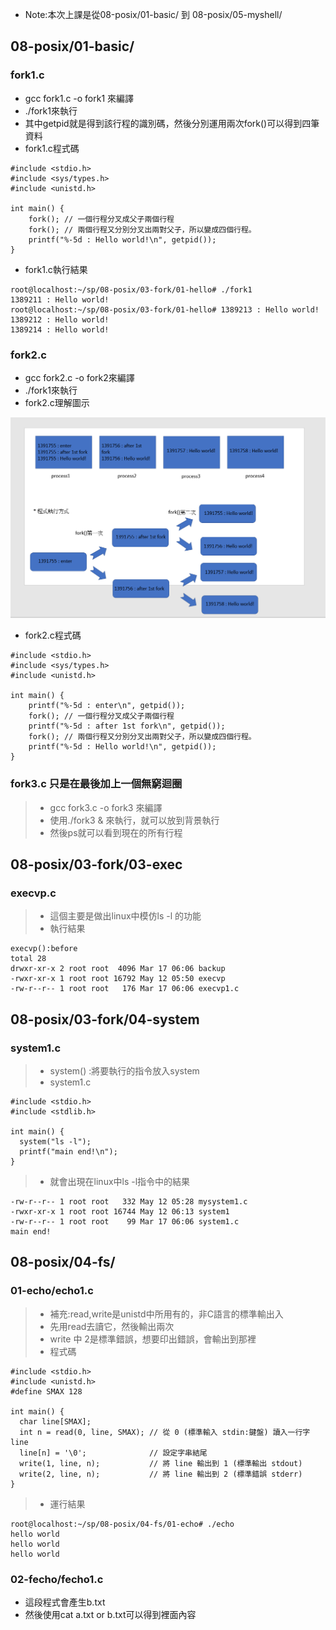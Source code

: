 * Note:本次上課是從08-posix/01-basic/ 到 08-posix/05-myshell/
## 08-posix/01-basic/
### fork1.c
* gcc fork1.c -o fork1 來編譯
* ./fork1來執行
* 其中getpid就是得到該行程的識別碼，然後分別運用兩次fork()可以得到四筆資料
* fork1.c程式碼
```
#include <stdio.h> 
#include <sys/types.h> 
#include <unistd.h>

int main() { 
    fork(); // 一個行程分叉成父子兩個行程
    fork(); // 兩個行程又分別分叉出兩對父子，所以變成四個行程。
    printf("%-5d : Hello world!\n", getpid());
}
```
* fork1.c執行結果
```
root@localhost:~/sp/08-posix/03-fork/01-hello# ./fork1
1389211 : Hello world!
root@localhost:~/sp/08-posix/03-fork/01-hello# 1389213 : Hello world!
1389212 : Hello world!
1389214 : Hello world!
```
### fork2.c
* gcc fork2.c -o fork2來編譯
* ./fork1來執行
* fork2.c理解圖示
<img src="picture/fork2.png">

* fork2.c程式碼
```
#include <stdio.h> 
#include <sys/types.h> 
#include <unistd.h>

int main() { 
    printf("%-5d : enter\n", getpid());
    fork(); // 一個行程分叉成父子兩個行程
    printf("%-5d : after 1st fork\n", getpid());
    fork(); // 兩個行程又分別分叉出兩對父子，所以變成四個行程。
    printf("%-5d : Hello world!\n", getpid());
}
```
### fork3.c 只是在最後加上一個無窮迴圈
>* gcc fork3.c -o fork3 來編譯
>* 使用./fork3 & 來執行，就可以放到背景執行
>* 然後ps就可以看到現在的所有行程

## 08-posix/03-fork/03-exec
### execvp.c
>* 這個主要是做出linux中模仿ls -l 的功能
>* 執行結果
```
execvp():before
total 28
drwxr-xr-x 2 root root  4096 Mar 17 06:06 backup
-rwxr-xr-x 1 root root 16792 May 12 05:50 execvp
-rw-r--r-- 1 root root   176 Mar 17 06:06 execvp1.c
```

## 08-posix/03-fork/04-system
### system1.c
>* system() :將要執行的指令放入system
>* system1.c
```
#include <stdio.h>
#include <stdlib.h>

int main() {
  system("ls -l");
  printf("main end!\n");
}
```
>* 就會出現在linux中ls -l指令中的結果
```
-rw-r--r-- 1 root root   332 May 12 05:28 mysystem1.c
-rwxr-xr-x 1 root root 16744 May 12 06:13 system1
-rw-r--r-- 1 root root    99 Mar 17 06:06 system1.c
main end!
```
## 08-posix/04-fs/
### 01-echo/echo1.c
>* 補充:read,write是unistd中所用有的，非C語言的標準輸出入
>* 先用read去讀它，然後輸出兩次
>* write 中 2是標準錯誤，想要印出錯誤，會輸出到那裡
>* 程式碼
```
#include <stdio.h>
#include <unistd.h>
#define SMAX 128

int main() {
  char line[SMAX];
  int n = read(0, line, SMAX); // 從 0 (標準輸入 stdin:鍵盤) 讀入一行字 line
  line[n] = '\0';              // 設定字串結尾
  write(1, line, n);           // 將 line 輸出到 1 (標準輸出 stdout)
  write(2, line, n);           // 將 line 輸出到 2 (標準錯誤 stderr)
}
```
>* 運行結果
```
root@localhost:~/sp/08-posix/04-fs/01-echo# ./echo
hello world
hello world
hello world
```
### 02-fecho/fecho1.c
* 這段程式會產生b.txt
* 然後使用cat a.txt or b.txt可以得到裡面內容
